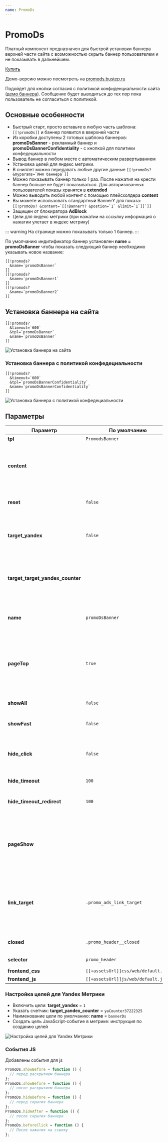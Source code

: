 ```yaml
---
name: PromoDs
---
```

# PromoDs

Платный компонент предназначен для быстрой установки баннера верхней части сайта с возможностью скрыть баннер пользователем и не показывать в дальнейшем.

[Купить](http://promods.bustep.ru/)

Демо-версию можно посмотреть на [promods.bustep.ru](http://promods.bustep.ru/)

Подойдет для кнопки согласия с политикой конфиденциальности сайта ([демо баннера](http://promods.bustep.ru/banner-s-politikoj-konfidenczialnosti.html)). Сообщение будет выводиться до тех пор пока пользователь не согласиться с политикой.

## Основные особенности

- Быстрый старт, просто вставьте в любую часть шаблона: `[[!promoDs]]` и баннер появится в вверхней части
- Из коробки доступены 2 готовых шаблона баннеров: **promoDsBanner** - рекламный баннер и **promoDsBannerConfidentiality** - с кнопкой для политики конфедециальности
- Вывод баннер в любом месте с автоматическим развертыванием
- Установка целей для яндекс метрики.
- В сниппет можно передавать любые другие данные  ```[[!promoDs? &myparams=`Имя баннера`]]```
- Можно показывать баннер только 1 раз. После нажатия на крести баннер больше не будет показываться. Для авторизованных пользователей показы хранятся в **extended**
- Можно выводить любой контент с помощью плейсхолдера **content**
- Вы можете использовать стандартный BannerY для показа: ```[[!promoDs? &content=`[[!BannerY? &postion=`1` &limit=`1`]]`]]```
- Защищен от блокиратора **AdBlock**
- Цели для яндекс метрики (при нажатии на сссылку информация о нажатии улетает в яндекс метрику)

::: warning
На странице можно показывать только 1 баннер.
:::

По умолчанию индитификатор баннер установлен **name = promoDsBanner** чтобы показать следующий баннер необходимо указывать новое название:

```modx
[[!promods?
  &name=`promoDsBanner`
]]
[[!promods?
  &name=`promoDsBanner1`
]]
[[!promods?
  &name=`promoDsBanner2`
]]
```

## Установка баннера на сайта

```modx
[[!promods?
  &timeout=`600`
  &tpl=`promoDsBanner`
  &name=`promoDsBanner`
]]
```

![Установка баннера на сайта](https://file.modx.pro/files/3/4/0/340a2e7c337b0f7821ece6006e1f9755.png)

### Установка баннера с политикой конфедециальности

```modx
[[!promods?
  &timeout=`600`
  &tpl=`promoDsBannerConfidentiality`
  &name=`promoDsBannerConfidentiality`
]]
```

![Установка баннера с политикой конфедециальности](https://file.modx.pro/files/6/6/e/66e77e3078b827ea9ce0f669593d8960.png)

## Параметры

| Параметр                         | По умолчанию                        | Описание                                                                                                                                                                |
| -------------------------------- | ----------------------------------- | ----------------------------------------------------------------------------------------------------------------------------------------------------------------------- |
| **tpl**                          | `PromodsBanner`                     | Чанк с баннером                                                                                                                                                         |
| **content**                      |                                     | Используется в место указания чанка. Можно вывести готовый комнет к примеру **&content=Текст баннера`**                                                                 |
| **reset**                        | `false`                             | Сбросит записи о просмотре баннеро у текущего пользователя                                                                                                              |
| **target_yandex**                | `false`                             | Включить отправку целей в яндекс метрику. (для этого необходимо заранее создать новую цель)                                                                             |
| **target_target_yandex_counter** |                                     | Номер счетчика яндекс метрики в виде: yaCounter37321225 ![Номер счетчика яндекс метрики в виде](https://file.modx.pro/files/2/9/c/29c2e861cb2b4dc95a2e6ce6db3aafb1.png) |
| **name**                         | `promoDsBanner`                     | Уникальное имя баннер для фиксации какой баннер был показан.                                                                                                            |
| **pageTop**                      | `true`                              | Автоматическая регистрация контенера в верхней части сайта. Если выключить то баннер появится в том же месте где размещен сниппет                                       |
| **showAll**                      | `false`                             | Показывать баннер всегда не зависимо от закрытия                                                                                                                        |
| **showFast**                     | `false`                             | Быстрый показ баннер без ожидания                                                                                                                                       |
| **hide_click**                   | `false`                             | Скрыть баннер после нажатия пользователе на рекламную ссылку и больше не показывать.                                                                                    |
| **hide_timeout**                 | `100`                               | Таймаут до появления баннера                                                                                                                                            |
| **hide_timeout_redirect**        | `100`                               | Время ожидания редиректа после нажатия на рекламную ссылку                                                                                                              |
| **pageShow**                     |                                     | Если пуст то баннер будет показыватся на всех страница. Для показа баннер на определенных страницах перечислите id страниц через запятую                                |
| **link_target**                  | `.promo_ads_link_target`            | Класс для ссыки при нажатии на которую произойдет отправка целей в метрику и автоматический редирект (любое количество)                                                 |
| **closed**                       | `.promo_header__closed`             | Класс для скрытия окна и фиксации что баннер был показан                                                                                                                |
| **selector**                     | `promo_header`                      | id тега куда будет загружатся баннер                                                                                                                                    |
| **frontend_css**                 | `[[+assetsUrl]]css/web/default.css` | css для фронтенда                                                                                                                                                       |
| **frontend_js**                  | `[[+assetsUrl]]js/web/default.js`   | js для фронтенда                                                                                                                                                        |

### Настройка целей для Yandex Метрики

- Включить цели: **target_yandex** = `1`
- Указать счетчик: **target_yandex_counter** = `yaCounter37222325`
- Наименование цели по умолчанию: **name** = `bannerDs`
- Cоздать цель JavaScript-событие в метрике: инструкция по созданию целей

![Настройка целей для Yandex Метрики](https://file.modx.pro/files/9/b/9/9b9bc3a42fce0877234b304c2ef83402.png)

### События JS

Добавлены события для js

```js
PromoDs.showBefore = function () {
  // перед раскрытием баннера
};
PromoDs.showBefore = function () {
  // после раскрытием баннера
};
PromoDs.hideBefore = function () {
  // перед скрытия баннера
};
PromoDs.hideAfter = function () {
  // после скрытия баннера
};
PromoDs.beforeClick = function () {
  // После нажатия на ссылку
};
```
